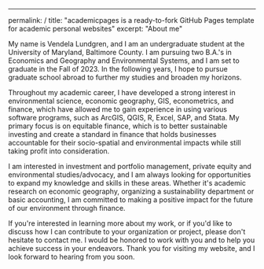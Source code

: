 ---
permalink: /
title: "academicpages is a ready-to-fork GitHub Pages template for academic personal websites"
excerpt: "About me"

My name is Vendela Lundgren, and I am an undergraduate student at the University of Maryland, Baltimore County. I am pursuing two B.A.'s in Economics and Geography and Environmental Systems, and I am set to graduate in the Fall of 2023. In the following years, I hope to pursue graduate school abroad to further my studies and broaden my horizons.

Throughout my academic career, I have developed a strong interest in environmental science, economic geography, GIS, econometrics, and finance, which have allowed me to gain experience in using various software programs, such as ArcGIS, QGIS, R, Excel, SAP, and Stata. My primary focus is on equitable finance, which is to better sustainable investing and create a standard in finance that holds businesses accountable for their socio-spatial and environmental impacts while still taking profit into consideration.

I am interested in investment and portfolio management, private equity and environmental studies/advocacy, and I am always looking for opportunities to expand my knowledge and skills in these areas. Whether it's academic research on economic geography, organizing a sustainability department or basic accounting, I am committed to making a positive impact for the future of our environment through finance. 

If you're interested in learning more about my work, or if you'd like to discuss how I can contribute to your organization or project, please don't hesitate to contact me. I would be honored to work with you and to help you achieve success in your endeavors. Thank you for visiting my website, and I look forward to hearing from you soon.
